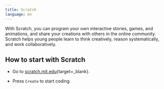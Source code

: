 ```yaml
---
title: Scratch
language: en
---
```


With Scratch, you can program your own interactive stories, games, and
animations, and share your creations with others in the online community.
Scratch helps young people learn to think creatively, reason systematically, and
work collaboratively.

## How to start with Scratch

- Go to [scratch.mit.edu](https://scratch.mit.edu){target=_blank}.

- Press `Create` to start coding.
